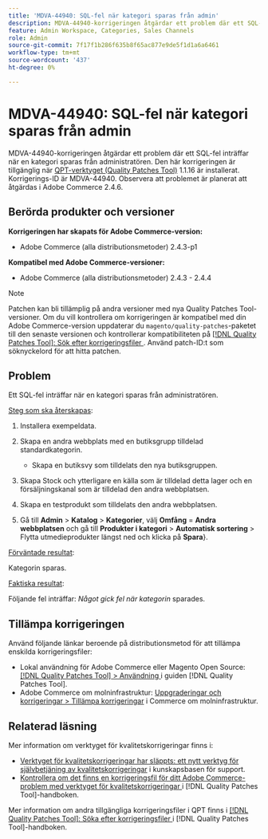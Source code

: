 ```yaml
---
title: 'MDVA-44940: SQL-fel när kategori sparas från admin'
description: MDVA-44940-korrigeringen åtgärdar ett problem där ett SQL-fel inträffar när en kategori sparas från administratören. Den här korrigeringen är tillgänglig när [QPT-verktyget (Quality Patches Tool)](https://experienceleague.adobe.com/en/docs/commerce-knowledge-base/kb/announcements/commerce-announcements/magento-quality-patches-released-new-tool-to-self-serve-quality-patches) 1.1.16 är installerat. Korrigerings-ID är MDVA-44940. Observera att problemet är planerat att åtgärdas i Adobe Commerce 2.4.6.
feature: Admin Workspace, Categories, Sales Channels
role: Admin
source-git-commit: 7f17f1b286f635b8f65ac877e9de5f1d1a6a6461
workflow-type: tm+mt
source-wordcount: '437'
ht-degree: 0%

---
```


# MDVA-44940: SQL-fel när kategori sparas från admin

MDVA-44940-korrigeringen åtgärdar ett problem där ett SQL-fel inträffar när en kategori sparas från administratören. Den här korrigeringen är tillgänglig när [QPT-verktyget (Quality Patches Tool)](https://experienceleague.adobe.com/en/docs/commerce-knowledge-base/kb/announcements/commerce-announcements/magento-quality-patches-released-new-tool-to-self-serve-quality-patches) 1.1.16 är installerat. Korrigerings-ID är MDVA-44940. Observera att problemet är planerat att åtgärdas i Adobe Commerce 2.4.6.

## Berörda produkter och versioner

**Korrigeringen har skapats för Adobe Commerce-version:**

* Adobe Commerce (alla distributionsmetoder) 2.4.3-p1

**Kompatibel med Adobe Commerce-versioner:**

* Adobe Commerce (alla distributionsmetoder) 2.4.3 - 2.4.4

>[!NOTE]
>
>Patchen kan bli tillämplig på andra versioner med nya Quality Patches Tool-versioner. Om du vill kontrollera om korrigeringen är kompatibel med din Adobe Commerce-version uppdaterar du `magento/quality-patches`-paketet till den senaste versionen och kontrollerar kompatibiliteten på [[!DNL Quality Patches Tool]: Sök efter korrigeringsfiler ](https://experienceleague.adobe.com/en/docs/commerce-knowledge-base/kb/announcements/commerce-announcements/magento-quality-patches-released-new-tool-to-self-serve-quality-patches). Använd patch-ID:t som söknyckelord för att hitta patchen.

## Problem

Ett SQL-fel inträffar när en kategori sparas från administratören.

<u>Steg som ska återskapas</u>:

1. Installera exempeldata.
1. Skapa en andra webbplats med en butiksgrupp tilldelad standardkategorin.

   * Skapa en butiksvy som tilldelats den nya butiksgruppen.

1. Skapa Stock och ytterligare en källa som är tilldelad detta lager och en försäljningskanal som är tilldelad den andra webbplatsen.
1. Skapa en testprodukt som tilldelats den andra webbplatsen.
1. Gå till **Admin** > **Katalog** > **Kategorier**, välj **Omfång** = **Andra webbplatsen** och gå till **Produkter i kategori** > **Automatisk sortering** > Flytta utmedieprodukter längst ned och klicka på **Spara**&rbrace;.

<u>Förväntade resultat</u>:

Kategorin sparas.

<u>Faktiska resultat</u>:

Följande fel inträffar: *Något gick fel när kategorin* sparades.

## Tillämpa korrigeringen

Använd följande länkar beroende på distributionsmetod för att tillämpa enskilda korrigeringsfiler:

* Lokal användning för Adobe Commerce eller Magento Open Source: [[!DNL Quality Patches Tool] > Användning ](/help/tools/quality-patches-tool/usage.md) i guiden [!DNL Quality Patches Tool].
* Adobe Commerce om molninfrastruktur: [Uppgraderingar och korrigeringar > Tillämpa korrigeringar](https://experienceleague.adobe.com/docs/commerce-cloud-service/user-guide/develop/upgrade/apply-patches.html) i Commerce om molninfrastruktur.

## Relaterad läsning

Mer information om verktyget för kvalitetskorrigeringar finns i:

* [Verktyget för kvalitetskorrigeringar har släppts: ett nytt verktyg för självbetjäning av kvalitetskorrigeringar](https://experienceleague.adobe.com/en/docs/commerce-knowledge-base/kb/announcements/commerce-announcements/magento-quality-patches-released-new-tool-to-self-serve-quality-patches) i kunskapsbasen för support.
* [Kontrollera om det finns en korrigeringsfil för ditt Adobe Commerce-problem med verktyget för kvalitetskorrigeringar ](/help/tools/quality-patches-tool/patches-available-in-qpt/check-patch-for-magento-issue-with-magento-quality-patches.md) i [!DNL Quality Patches Tool]-handboken.

Mer information om andra tillgängliga korrigeringsfiler i QPT finns i [[!DNL Quality Patches Tool]: Söka efter korrigeringsfiler ](https://experienceleague.adobe.com/tools/commerce-quality-patches/index.html) i [!DNL Quality Patches Tool]-handboken.
